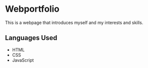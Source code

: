 # Webportfolio
This is a webpage that introduces myself and my interests and skills. 
## Languages Used
* HTML
* CSS
* JavaScript
